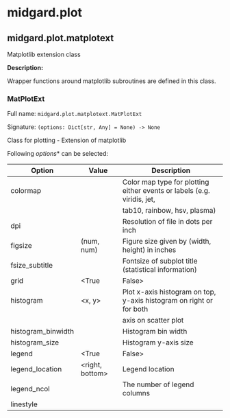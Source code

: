 # midgard.plot


## midgard.plot.matplotext
Matplotlib extension class

**Description:**

Wrapper functions around matplotlib subroutines are defined in this class.



### **MatPlotExt**

Full name: `midgard.plot.matplotext.MatPlotExt`

Signature: `(options: Dict[str, Any] = None) -> None`

Class for plotting - Extension of matplotlib


Following *options** can be selected:

| Option             | Value            | Description                                                             |
|--------------------|------------------|-------------------------------------------------------------------------|
| colormap           | <type>           | Color map type for plotting either events or labels (e.g. viridis, jet, |
|                    |                  | tab10, rainbow, hsv, plasma)                                            |
| dpi                | <num>            | Resolution of file in dots per inch                                     |
| figsize            | (num, num)       | Figure size given by (width, height) in inches                          |
| fsize_subtitle     | <num>            | Fontsize of subplot title (statistical information)                     |
| grid               | <True|False>     | Plot grid                                                               |
| histogram          | <x, y>           | Plot x-axis histogram on top, y-axis histogram on right or for both     |
|                    |                  | axis on scatter plot                                                    |
| histogram_binwidth | <num>            | Histogram bin width                                                     |
| histogram_size     | <num>            | Histogram y-axis size                                                   |
| legend             | <True|False>     | Plot legend                                                             |
| legend_location    | <right, bottom>  | Legend location                                                         |
| legend_ncol        | <num>            | The number of legend columns                                            |
| linestyle          | <style>          | Line style for plot type (e.g. 'solid', 'dashed')                       |
| marker             | <'.'|'-'>        | Marker type                                                             |
|                    |                  | if in one scatter subplot several plots should be plotted.              |
| plot_to            | <console|file>   | Plot figure on console or file                                          |
| plot_type          | <scatter|plot>   | Choose either "scatter" or "plot" type                                  |
| projection         | <type>           | Projection type of plot (e.g. 'polar')                                  |
| reg_line           | <True|False>     | Regression line flag                                                    |
| statistic          | <rms, mean, ...> | Plot statistical information. Following function can be defined: 'max', |
|                    |                  | 'mean', 'min', 'rms', 'std', 'percentile' (see function _get_statistic  |
|                    |                  | for more information)                                                   |
| tick_labelsize     | <(axis, size)>   | Change label size of x- and y-axis tick labels. This can be done either |
|                    |                  | for x-axis, y-axis or both axis via specifying 'x', 'y' or both'.       |
| title              | <text>           | Main title of subplots                                                  |
| xlim               | <[num, num]|     | Define x-axis limit by defining a list with [left, right] range. If     |
|                    |  auto>]          | xlim=auto, then x-axis limit is automatically chosen                    |
| xticks             | <[num, ...]>     | Define x-axis ticks by defining a list with ticks                       |
| xticklabels        | <[text, ...]>    | Define x-axis ticks labels by defining a list with labels               |
| ylim               | <[num, num]>     | Define y-axis limit by defining a list with [bottom, top] range         |
| yticks             | <[num, ...]>     | Define y-axis ticks by defining a list with ticks                       |
| yticklabels        | <[text, ...]>    | Define y-axis ticks labels by defining a list with labels               |


## midgard.plot.matplotlib_extension
Matplotlib extension library

**Description:**

Wrapper functions around matplotlib subroutines are defined in this library.



### **get_statistic**()

Full name: `midgard.plot.matplotlib_extension.get_statistic`

Signature: `(data: numpy.ndarray, funcs: List[str] = ['rms', 'mean', 'std', 'min', 'max', 'percentile'], unit: str = '') -> List[str]`

Get text string with statistical information

List of statistical functions (**funcs**), which can be chosen:

| Function   | Description                      |
|------------|----------------------------------|
| max        | Maximal value of data array      |
| min        | Minimal value of data array      |
| mean       | Mean value of data array         |
| percentile | 95th percentile of data array    |
| rms        | Root mean square of data array   |
| std        | Standard deviation of data array |


Args:
    data:   Array with data.
    funcs:  List with statistical choices

**Returns:**

List with strings representing statistical information


### **plot**()

Full name: `midgard.plot.matplotlib_extension.plot`

Signature: `(x_arrays: List[numpy.ndarray], y_arrays: List[numpy.ndarray], xlabel: str = '', ylabel: str = '', x_unit: str = '', y_unit: str = '', colors: Union[List[str], NoneType] = None, labels: Union[List[str], NoneType] = None, figure_path: str = 'plot_scatter.png', opt_args: Dict[str, Any] = {}, events: Union[Dict[str, List[Any]], NoneType] = None) -> None`

Generate scatter/plot plot

Several scatter/plot plots can be plotted on one plot. This is defined via the chosen number of y_arrays data.
Histogram is only plotted for the last given y-array in "y_arrays".

Following **opt_arg** options can be selected:

| Option             | Value            | Description                                                             |
|--------------------|------------------|-------------------------------------------------------------------------|
| colormap           | <type>           | Color map type for plotting either events or labels (e.g. viridis, jet, |
|                    |                  | tab10, rainbow, hsv, plasma)                                            |
| dpi                | <num>            | Resolution of file in dots per inch                                     |
| figsize            | (num, num)       | Figure size given by (width, height) in inches                          |
| fsize_subtitle     | <num>            | Fontsize of subplot title (statistical information)                     |
| grid               | <True|False>     | Plot grid                                                               |
| histogram          | <x, y>           | Plot x-axis histogram on top, y-axis histogram on right or for both     |
|                    |                  | axis on scatter plot                                                    |
| histogram_binwidth | <num>            | Histogram bin width                                                     |
| histogram_size     | <num>            | Histogram y-axis size                                                   |
| legend             | <True|False>     | Plot legend                                                             |
| legend_location    | <right, bottom>  | Legend location                                                         |
| legend_ncol        | <num>            | The number of legend columns                                            |
| linestyle          | <style>          | Line style for plot type (e.g. 'solid', 'dashed')                       |
| marker             | <'.'|'-'>        | Marker type                                                             |
|                    |                  | if in one scatter subplot several plots should be plotted.              |
| plot_to            | <console|file>   | Plot figure on console or file                                          |
| plot_type          | <scatter|plot>   | Choose either "scatter" or "plot" type                                  |
| projection         | <type>           | Projection type of plot (e.g. 'polar')                                  |
| reg_line           | <True|False>     | Regression line flag                                                    |
| statistic          | <rms, mean, ...> | Plot statistical information. Following function can be defined: 'max', |
|                    |                  | 'mean', 'min', 'rms', 'std', 'percentile' (see function _get_statistic  |
|                    |                  | for more information)                                                   |
| tick_labelsize     | <(axis, size)>   | Change label size of x- and y-axis tick labels. This can be done either |
|                    |                  | for x-axis, y-axis or both axis via specifying 'x', 'y' or both'.       |
| title              | <text>           | Main title of subplots                                                  |
| xlim               | <[num, num]|     | Define x-axis limit by defining a list with [left, right] range. If     |
|                    |  auto>]          | xlim=auto, then x-axis limit is automatically chosen                    |
| xticks             | <[num, ...]>     | Define x-axis ticks by defining a list with ticks                       |
| xticklabels        | <[text, ...]>    | Define x-axis ticks labels by defining a list with labels               |
| ylim               | <[num, num]>     | Define y-axis limit by defining a list with [bottom, top] range         |
| yticks             | <[num, ...]>     | Define y-axis ticks by defining a list with ticks                       |
| yticklabels        | <[text, ...]>    | Define y-axis ticks labels by defining a list with labels               |

**Args:**

   x_arrays:       List of arrays with x-axis data to plot.
   y_arrays:       List of arrays with y-axis data to plot.
   xlabel:         X-axis label.
   ylabel:         Y-axis label. 
   x_unit:         X-axis unit.
   y_unit:         Y-axis unit.
   colors:         List with colors for each plot. It should corresponds to given number of y-axis arrays. 
                   Overwrites automatically chosen 'events'/'labels' colors.
   labels:         List with labels for each plot. It should corresponds to given number of y-axis arrays. Label 
                   colors are automatically chosen based on 'colormap'. 'colors' option overwrites automatically
                   chosen label colors. NOTE: 'labels' and 'events' can not be chosen together, either 'labels' or
                   'events' should be defined.
   figure_path:    Figure path.
   opt_args:       Dictionary with options, which overwrite default plot configuration.
   events:         Dictionary with event labels as key and lists of events as value. The events has to be related to
                   x-axis data. Event colors are automatically chosen based on 'colormap'. NOTE: 'labels' and
                   'events' can not be chosen together, either 'labels' or 'events' should be defined.


### **plot_bar_dataframe_columns**()

Full name: `midgard.plot.matplotlib_extension.plot_bar_dataframe_columns`

Signature: `(df: 'Dataframe', column: str, path: pathlib.PosixPath, xlabel: str = '', ylabel: str = '', label: str = 'label', colors: Union[List[str], NoneType] = None, opt_args: Union[Dict[str, Any], NoneType] = None) -> None`

Generate bar plot of given dataframe columns

If 'label' column is given in Dataframe (as 'df.label'), then the bars are color coded based on the defined labels.
In addition a legend is added with information about the labels.

Following **opt_arg** options can be selected:

| Option         | Value            | Description                                                                |
|----------------|------------------|----------------------------------------------------------------------------|
| colormap       | <type>           | Color map type for plotting labels (e.g. viridis, jet, tab10, rainbow,     |
|                |                  | hsv, plasma)                                                               |
| dpi            | <num>            | Resolution of file in dots per inch                                        |
| figsize        | (num, num)       | Figure size                                                                |
| fontsize       | <num>            | Fontsize of x- and y-axis                                                  |
| legend         | <True|False>     | Plot legend                                                                |
| legend_location| <right, bottom>  | Legend location                                                            |
| legend_ncol    | <num>            | The number of legend columns                                               |
| plot_to        | <console|file>   | Plot figure on console or file                                             |

**Args:**

   df:          Dataframe with data to plot.
   column:      Dataframe column to plot.
   path:        Figure path.
   xlabel:      x-axis label.
   ylabel:      y-axis label.
   label:       Dataframe column, which should be used as label.
   colors:      List with colors for defined label in "label" column. This option overwrites automatically chosen 
                colors.
   opt_args:    Dictionary with options, which overwrite default plot configuration.


### **plot_scatter_subplots**()

Full name: `midgard.plot.matplotlib_extension.plot_scatter_subplots`

Signature: `(x_array: numpy.ndarray, y_arrays: List[numpy.ndarray], xlabel: str, ylabels: List[str], x_unit: str = '', y_units: Union[List[str], NoneType] = None, colors: Union[List[str], NoneType] = None, figure_path: str = 'plot_scatter_subplot.png', opt_args: Dict[str, Any] = {}, events: Union[Dict[str, List[Any]], NoneType] = None) -> None`

Generate scatter subplot

The subplot has only one column. The number of rows is defined via the chosen number of y-axis data.

Following **opt_arg** options can be selected:

| Option             | Value            | Description                                                             |
|--------------------|------------------|-------------------------------------------------------------------------|
| colormap           | <type>           | Color map type for plotting events (e.g. viridis, jet, tab10, rainbow,  |
|                    |                  | hsv, plasma)                                                            |
| dpi                | <num>            | Resolution of file in dots per inch                                     |
| figsize            | (num, num)       | Figure size given by (width, height) in inches                          |
| fsize_subtitle     | <num>            | Fontsize of subplot title (statistical information)                     |
| grid               | <True|False>     | Plot grid                                                               |
| histogram          | <x, y>           | Plot x-axis histogram on top, y-axis histogram on right or for both     |
|                    |                  | axis on scatter plot                                                    |
| histogram_binwidth | <num>            | Histogram bin width                                                     |
| histogram_size     | <num>            | Histogram y-axis size                                                   |
| legend             | <True|False>     | Plot legend                                                             |
| legend_location    | <right, bottom>  | Legend location                                                         |
| legend_ncol        | <num>            | The number of legend columns                                            |
| marker             | <'.'|'-'>        | Marker type                                                             |
| plot_to            | <console|file>   | Plot figure on console or file                                          |
| plot_type          | <scatter|plot>   | Choose either "scatter" or "plot" type                                  |
| reg_line           | <True|False>     | Regression line flag                                                    |
| sharex             | <True|False>     | Share x-axis                                                            |
| sharey             | <True|False>     | Share y-axis                                                            |
| statistic          | <rms, mean, ...> | Plot statistical information. Following function can be defined: 'max', |
|                    |                  | 'mean', 'min', 'rms', 'std', 'percentile' (see function _get_statistic  |
|                    |                  | for more information)                                                   |
| tick_labelsize     | <(axis, size)>   | Change label size of x- and y-axis tick labels. This can be done either |
|                    |                  | for x-axis, y-axis or both axis via specifying 'x', 'y' or both'.       |
| title              | <text>           | Main title of subplots                                                  |
| xlim               | <[num, num]|     | Define x-axis limit by defining a list with [left, right] range. If     |
|                    |  auto>]          | xlim=auto, then x-axis limit is automatically chosen                    |
| xticks             | <[num, ...]>     | Define x-axis ticks by defining a list with ticks                       |
| xticklabels        | <[text, ...]>    | Define x-axis ticks labels by defining a list with labels               |
| ylim               | <[num, num]>     | Define y-axis limit by defining a list with [bottom, top] range         |
| yticks             | <[num, ...]>     | Define y-axis ticks by defining a list with ticks                       |
| yticklabels        | <[text, ...]>    | Define y-axis ticks labels by defining a list with labels               |

**Args:**

   x_array:        Array with x-axis data to plot.
   y_arrays:       List of arrays with y-axis data to plot.
   xlabel:         X-axis label.
   ylabels:        List with y-axis labels. It should corresponds to given number of y-axis arrays.
   x_unit:         X-axis unit.
   y_units:        List with y-axis units. It should corresponds to given number of y-axis arrays. 
   colors:         List with colors for each plot. It should corresponds to given number of y-axis arrays. 
   figure_path:    Figure path.
   opt_args:       Dictionary with options, which overwrite default plot configuration.
   events:         Dictionary with event labels as key and lists of events as value. The events has to be related to
                   x-axis data. Event colors are automatically chosen based on 'colormap'. 


### **plot_subplot_row**()

Full name: `midgard.plot.matplotlib_extension.plot_subplot_row`

Signature: `(ax: 'AxesSubplot', x_array: numpy.ndarray, y_array: numpy.ndarray, xlabel: str = '', ylabel: str = '', x_unit: str = '', y_unit: str = '', label: str = '', color: Union[NoneType, numpy.ndarray] = None, opt_args: Dict[str, Any] = {}) -> None`

Generate single row of plot subplot

Following **options** can be selected:

| Option             | Value            | Description                                                             |
|--------------------|------------------|-------------------------------------------------------------------------|
| alpha              | <num>            | Blending values of markers (0: transparent, 1: opaque)                  |
| fsize_subtitle     | <num>            | Fontsize of subplot title (statistical information)                     |
| grid               | <True|False>     | Plot grid                                                               |
| histogram          | <x, y>           | Plot x-axis histogram on top, y-axis histogram on right or for both     |
|                    |                  | axis on scatter plot                                                    |
| histogram_binwidth | <num>            | Histogram bin width                                                     |
| histogram_size     | <num>            | Histogram y-axis size                                                   |
| linestyle          | <style>          | Line style for plot type (e.g. 'solid', 'dashed')                       |
| marker             | <'.'|'-'>        | Marker type                                                             |
| markersize         | <num>            | Marker size                                                             |
| plot_type          | <scatter|plot>   | Choose either "scatter" or "plot" type                                  |
| reg_line           | <True|False>     | Regression line flag                                                    |
| statistic          | <rms, mean, ...> | Plot statistical information. Following function can be defined: 'rms', |
|                    |                  | 'mean', 'min', 'max', 'std', 'percentile' (see function get_statistic   |
|                    |                  | for more information)                                                   |
| xlim               | <[num, num]|     | Define x-axis limit by defining a list with [left, right] range. If     |
|                    |  auto>]          | xlim=auto, then x-axis limit is automatically chosen                    |
| xticks             | <[num, ...]>     | Define x-axis ticks by defining a list with ticks                       |
| xticklabels        | <[text, ...]>    | Define x-axis ticks labels by defining a list with labels               |
| ylim               | <[num, num]>     | Define y-axis limit by defining a list with [bottom, top] range         |
| yticks             | <[num, ...]>     | Define y-axis ticks by defining a list with ticks                       |
| yticklabels        | <[text, ...]>    | Define y-axis ticks labels by defining a list with labels               |

**Args:**

   ax:             Axes object needed for plotting subplot row.
   x_array:        Array with x-axis data to plot.
   y_array:        Array with y-axis data to plot.
   xlabel:         X-axis label.
   ylabels:        X-axis label.
   x_unit:         X-axis unit.
   y_unit:         Y-axis unit.
   label:          Legend label.
   color:          Marker color.
   opt_args:       Dictionary with options, which overwrite default plot configuration.
